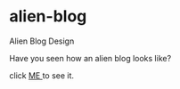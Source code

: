 # alien-blog
Alien Blog Design

Have you seen how an alien blog looks like?

click <a href="https://moerayo.github.io/alien-blog/Alien blog/blog.html"> ME </a> to see it. 
